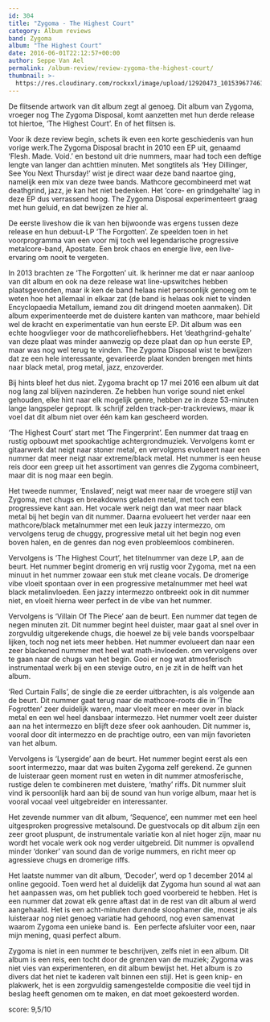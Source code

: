 ```yaml
---
id: 304
title: "Zygoma - The Highest Court"
category: Album reviews
band: Zygoma
album: "The Highest Court"
date: 2016-06-01T22:12:57+00:00
author: Seppe Van Ael
permalink: /album-review/review-zygoma-the-highest-court/
thumbnail: >-
  https://res.cloudinary.com/rockxxl/image/upload/12920473_10153967746193213_4100350747650008015_n.jpg
---
```

De flitsende artwork van dit album zegt al genoeg. Dit album van Zygoma, vroeger nog The Zygoma Disposal, komt aanzetten met hun derde release tot hiertoe, ‘The Highest Court’. En of het flitsen is.

Voor ik deze review begin, schets ik even een korte geschiedenis van hun vorige werk.The Zygoma Disposal bracht in 2010 een EP uit, genaamd ‘Flesh. Made. Void.’ en bestond uit drie nummers, maar had toch een deftige lengte van langer dan achttien minuten. Met songtitels als ‘Hey Dillinger, See You Next Thursday!’ wist je direct waar deze band naartoe ging, namelijk een mix van deze twee bands. Mathcore gecombineerd met wat deathgrind, jazz, je kan het niet bedenken. Het ‘core- en grindgehalte’ lag in deze EP dus verrassend hoog. The Zygoma Disposal experimenteert graag met hun geluid, en dat bewijzen ze hier al.

De eerste liveshow die ik van hen bijwoonde was ergens tussen deze release en hun debuut-LP ‘The Forgotten’. Ze speelden toen in het voorprogramma van een voor mij toch wel legendarische progressive metalcore-band, Apostate. Een brok chaos en energie live, een live-ervaring om nooit te vergeten.

In 2013 brachten ze ‘The Forgotten’ uit. Ik herinner me dat er naar aanloop van dit album en ook na deze release wat line-upswitches hebben plaatsgevonden, maar ik ken de band helaas niet persoonlijk genoeg om te weten hoe het allemaal in elkaar zat (de band is helaas ook niet te vinden Encyclopaedia Metallum, iemand zou dit dringend moeten aanmaken). Dit album experimenteerde met de duistere kanten van mathcore, maar behield wel de kracht en experimentatie van hun eerste EP. Dit album was een echte hoogvlieger voor de mathcoreliefhebbers. Het ‘deathgrind-gehalte’ van deze plaat was minder aanwezig op deze plaat dan op hun eerste EP, maar was nog wel terug te vinden. The Zygoma Disposal wist te bewijzen dat ze een hele interessante, gevarieerde plaat konden brengen met hints naar black metal, prog metal, jazz, enzoverder.

Bij hints bleef het dus niet. Zygoma bracht op 17 mei 2016 een album uit dat nog lang zal blijven nazinderen. Ze hebben hun vorige sound niet enkel gehouden, elke hint naar elk mogelijk genre, hebben ze in deze 53-minuten lange langspeler gepropt. Ik schrijf zelden track-per-trackreviews, maar ik voel dat dit album niet over één kam kan gescheerd worden.

‘The Highest Court’ start met ‘The Fingerprint’. Een nummer dat traag en rustig opbouwt met spookachtige achtergrondmuziek. Vervolgens komt er gitaarwerk dat neigt naar stoner metal, en vervolgens evolueert naar een nummer dat meer neigt naar extreme/black metal. Het nummer is een heuse reis door een greep uit het assortiment van genres die Zygoma combineert, maar dit is nog maar een begin.

Het tweede nummer, ‘Enslaved’, neigt wat meer naar de vroegere stijl van Zygoma, met chugs en breakdowns geladen metal, met toch een progressieve kant aan. Het vocale werk neigt dan wat meer naar black metal bij het begin van dit nummer. Daarna evolueert het verder naar een mathcore/black metalnummer met een leuk jazzy intermezzo, om vervolgens terug de chuggy, progressive metal uit het begin nog even boven halen, en de genres dan nog even probleemloos combineren.

Vervolgens is ‘The Highest Court’, het titelnummer van deze LP, aan de beurt. Het nummer begint dromerig en vrij rustig voor Zygoma, met na een minuut in het nummer zowaar een stuk met cleane vocals. De dromerige vibe vloeit spontaan over in een progressive metalnummer met heel wat black metalinvloeden. Een jazzy intermezzo ontbreekt ook in dit nummer niet, en vloeit hierna weer perfect in de vibe van het nummer.

Vervolgens is ‘Villain Of The Piece’ aan de beurt. Een nummer dat tegen de negen minuten zit. Dit nummer begint heel duister, maar gaat al snel over in zorgvuldig uitgerekende chugs, die hoewel ze bij vele bands voorspelbaar lijken, toch nog net iets meer hebben. Het nummer evolueert dan naar een zeer blackened nummer met heel wat math-invloeden. om vervolgens over te gaan naar de chugs van het begin. Gooi er nog wat atmosferisch instrumentaal werk bij en een stevige outro, en je zit in de helft van het album.

‘Red Curtain Falls’, de single die ze eerder uitbrachten, is als volgende aan de beurt. Dit nummer gaat terug naar de mathcore-roots die in ‘The Fogrotten’ zeer duidelijk waren, maar vloeit meer en meer over in black metal en een wel heel dansbaar intermezzo. Het nummer voelt zeer duister aan na het intermezzo en blijft deze sfeer ook aanhouden. Dit nummer is, vooral door dit intermezzo en de prachtige outro, een van mijn favorieten van het album.

Vervolgens is ‘Lysergide’ aan de beurt. Het nummer begint eerst als een soort intermezzo, maar dat was buiten Zygoma zelf gerekend. Ze gunnen de luisteraar geen moment rust en weten in dit nummer atmosferische, rustige delen te combineren met duistere, ‘mathy’ riffs. Dit nummer sluit vind ik persoonlijk hard aan bij de sound van hun vorige album, maar het is vooral vocaal veel uitgebreider en interessanter.

Het zevende nummer van dit album, ‘Sequence’, een nummer met een heel uitgesproken progressive metalsound. De guestvocals op dit album zijn een zeer groot pluspunt, de instrumentale variatie kon al niet hoger zijn, maar nu wordt het vocale werk ook nog verder uitgebreid. Dit nummer is opvallend minder ‘donker’ van sound dan de vorige nummers, en richt meer op agressieve chugs en dromerige riffs.

Het laatste nummer van dit album, ‘Decoder’, werd op 1 december 2014 al online gegooid. Toen werd het al duidelijk dat Zygoma hun sound al wat aan het aanpassen was, om het publiek toch goed voorbereid te hebben. Het is een nummer dat zowat elk genre aftast dat in de rest van dit album al werd aangehaald. Het is een acht-minuten durende sloophamer die, moest je als luisteraar nog niet genoeg variatie had gehoord, nog even samenvat waarom Zygoma een unieke band is.  Een perfecte afsluiter voor een, naar mijn mening, quasi perfect album.

Zygoma is niet in een nummer te beschrijven, zelfs niet in een album. Dit album is een reis, een tocht door de grenzen van de muziek; Zygoma was niet vies van experimenteren, en dit album bewijst het. Het album is zo divers dat het niet te kaderen valt binnen een stijl. Het is geen knip- en plakwerk, het is een zorgvuldig samengestelde compositie die veel tijd in beslag heeft genomen om te maken, en dat moet gekoesterd worden.

score: 9,5/10
